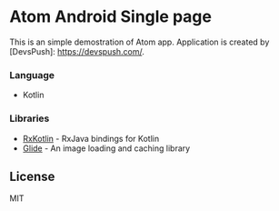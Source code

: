 # Atom Android Single page
This is an simple demostration of Atom app. 
Application is created by [DevsPush]: <https://devspush.com/>.

### Language
* Kotlin


### Libraries
* [RxKotlin] - RxJava bindings for Kotlin
* [Glide] - An image loading and caching library 

License
----

MIT

   [RxKotlin]: <https://github.com/ReactiveX/RxKotlin>
   [Glide]: <https://github.com/bumptech/glide>
